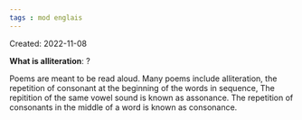 ```yaml
---
tags : mod englais
---
```

Created: 2022-11-08 

**What is alliteration**: 
?

Poems are meant to be read aloud. Many poems include alliteration, the repetition of consonant at the beginning of the words in sequence, The repitition of the same vowel sound is known as assonance. The repetition of consonants in the middle of a word is known as consonance. 